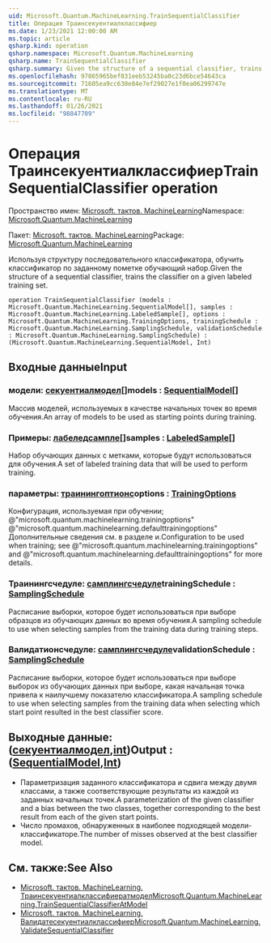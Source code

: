 ```yaml
---
uid: Microsoft.Quantum.MachineLearning.TrainSequentialClassifier
title: Операция Траинсекуентиалклассифиер
ms.date: 1/23/2021 12:00:00 AM
ms.topic: article
qsharp.kind: operation
qsharp.namespace: Microsoft.Quantum.MachineLearning
qsharp.name: TrainSequentialClassifier
qsharp.summary: Given the structure of a sequential classifier, trains the classifier on a given labeled training set.
ms.openlocfilehash: 97865965bef831eeb53245ba0c23d6bce54643ca
ms.sourcegitcommit: 71605ea9cc630e84e7ef29027e1f0ea06299747e
ms.translationtype: MT
ms.contentlocale: ru-RU
ms.lasthandoff: 01/26/2021
ms.locfileid: "98847709"
---
```

# <a name="trainsequentialclassifier-operation"></a><span data-ttu-id="945f6-102">Операция Траинсекуентиалклассифиер</span><span class="sxs-lookup"><span data-stu-id="945f6-102">TrainSequentialClassifier operation</span></span>

<span data-ttu-id="945f6-103">Пространство имен: [Microsoft. тактов. MachineLearning](xref:Microsoft.Quantum.MachineLearning)</span><span class="sxs-lookup"><span data-stu-id="945f6-103">Namespace: [Microsoft.Quantum.MachineLearning](xref:Microsoft.Quantum.MachineLearning)</span></span>

<span data-ttu-id="945f6-104">Пакет: [Microsoft. тактов. MachineLearning](https://nuget.org/packages/Microsoft.Quantum.MachineLearning)</span><span class="sxs-lookup"><span data-stu-id="945f6-104">Package: [Microsoft.Quantum.MachineLearning](https://nuget.org/packages/Microsoft.Quantum.MachineLearning)</span></span>


<span data-ttu-id="945f6-105">Используя структуру последовательного классификатора, обучить классификатор по заданному пометке обучающий набор.</span><span class="sxs-lookup"><span data-stu-id="945f6-105">Given the structure of a sequential classifier, trains the classifier on a given labeled training set.</span></span>

```qsharp
operation TrainSequentialClassifier (models : Microsoft.Quantum.MachineLearning.SequentialModel[], samples : Microsoft.Quantum.MachineLearning.LabeledSample[], options : Microsoft.Quantum.MachineLearning.TrainingOptions, trainingSchedule : Microsoft.Quantum.MachineLearning.SamplingSchedule, validationSchedule : Microsoft.Quantum.MachineLearning.SamplingSchedule) : (Microsoft.Quantum.MachineLearning.SequentialModel, Int)
```


## <a name="input"></a><span data-ttu-id="945f6-106">Входные данные</span><span class="sxs-lookup"><span data-stu-id="945f6-106">Input</span></span>

### <a name="models--sequentialmodel"></a><span data-ttu-id="945f6-107">модели: [секуентиалмодел](xref:Microsoft.Quantum.MachineLearning.SequentialModel)[]</span><span class="sxs-lookup"><span data-stu-id="945f6-107">models : [SequentialModel](xref:Microsoft.Quantum.MachineLearning.SequentialModel)[]</span></span>

<span data-ttu-id="945f6-108">Массив моделей, используемых в качестве начальных точек во время обучения.</span><span class="sxs-lookup"><span data-stu-id="945f6-108">An array of models to be used as starting points during training.</span></span>


### <a name="samples--labeledsample"></a><span data-ttu-id="945f6-109">Примеры: [лабеледсампле](xref:Microsoft.Quantum.MachineLearning.LabeledSample)[]</span><span class="sxs-lookup"><span data-stu-id="945f6-109">samples : [LabeledSample](xref:Microsoft.Quantum.MachineLearning.LabeledSample)[]</span></span>

<span data-ttu-id="945f6-110">Набор обучающих данных с метками, которые будут использоваться для обучения.</span><span class="sxs-lookup"><span data-stu-id="945f6-110">A set of labeled training data that will be used to perform training.</span></span>


### <a name="options--trainingoptions"></a><span data-ttu-id="945f6-111">параметры: [траинингоптионс](xref:Microsoft.Quantum.MachineLearning.TrainingOptions)</span><span class="sxs-lookup"><span data-stu-id="945f6-111">options : [TrainingOptions](xref:Microsoft.Quantum.MachineLearning.TrainingOptions)</span></span>

<span data-ttu-id="945f6-112">Конфигурация, используемая при обучении; @"microsoft.quantum.machinelearning.trainingoptions" @"microsoft.quantum.machinelearning.defaulttrainingoptions" Дополнительные сведения см. в разделе и.</span><span class="sxs-lookup"><span data-stu-id="945f6-112">Configuration to be used when training; see @"microsoft.quantum.machinelearning.trainingoptions" and @"microsoft.quantum.machinelearning.defaulttrainingoptions" for more details.</span></span>


### <a name="trainingschedule--samplingschedule"></a><span data-ttu-id="945f6-113">Траинингсчедуле: [самплингсчедуле](xref:Microsoft.Quantum.MachineLearning.SamplingSchedule)</span><span class="sxs-lookup"><span data-stu-id="945f6-113">trainingSchedule : [SamplingSchedule](xref:Microsoft.Quantum.MachineLearning.SamplingSchedule)</span></span>

<span data-ttu-id="945f6-114">Расписание выборки, которое будет использоваться при выборе образцов из обучающих данных во время обучения.</span><span class="sxs-lookup"><span data-stu-id="945f6-114">A sampling schedule to use when selecting samples from the training data during training steps.</span></span>


### <a name="validationschedule--samplingschedule"></a><span data-ttu-id="945f6-115">Валидатионсчедуле: [самплингсчедуле](xref:Microsoft.Quantum.MachineLearning.SamplingSchedule)</span><span class="sxs-lookup"><span data-stu-id="945f6-115">validationSchedule : [SamplingSchedule](xref:Microsoft.Quantum.MachineLearning.SamplingSchedule)</span></span>

<span data-ttu-id="945f6-116">Расписание выборки, которое будет использоваться при выборе выборок из обучающих данных при выборе, какая начальная точка привела к наилучшему показателю классификатора.</span><span class="sxs-lookup"><span data-stu-id="945f6-116">A sampling schedule to use when selecting samples from the training data when selecting which start point resulted in the best classifier score.</span></span>



## <a name="output--sequentialmodelint"></a><span data-ttu-id="945f6-117">Выходные данные: ([секуентиалмодел](xref:Microsoft.Quantum.MachineLearning.SequentialModel),[int](xref:microsoft.quantum.lang-ref.int))</span><span class="sxs-lookup"><span data-stu-id="945f6-117">Output : ([SequentialModel](xref:Microsoft.Quantum.MachineLearning.SequentialModel),[Int](xref:microsoft.quantum.lang-ref.int))</span></span>

- <span data-ttu-id="945f6-118">Параметризация заданного классификатора и сдвига между двумя классами, а также соответствующие результаты из каждой из заданных начальных точек.</span><span class="sxs-lookup"><span data-stu-id="945f6-118">A parameterization of the given classifier and a bias between the two classes, together corresponding to the best result from each of the given start points.</span></span>
- <span data-ttu-id="945f6-119">Число промахов, обнаруженных в наиболее подходящей модели-классификаторе.</span><span class="sxs-lookup"><span data-stu-id="945f6-119">The number of misses observed at the best classifier model.</span></span>

## <a name="see-also"></a><span data-ttu-id="945f6-120">См. также:</span><span class="sxs-lookup"><span data-stu-id="945f6-120">See Also</span></span>

- [<span data-ttu-id="945f6-121">Microsoft. тактов. MachineLearning. Траинсекуентиалклассифиератмодел</span><span class="sxs-lookup"><span data-stu-id="945f6-121">Microsoft.Quantum.MachineLearning.TrainSequentialClassifierAtModel</span></span>](xref:Microsoft.Quantum.MachineLearning.TrainSequentialClassifierAtModel)
- [<span data-ttu-id="945f6-122">Microsoft. тактов. MachineLearning. Валидатесекуентиалклассифиер</span><span class="sxs-lookup"><span data-stu-id="945f6-122">Microsoft.Quantum.MachineLearning.ValidateSequentialClassifier</span></span>](xref:Microsoft.Quantum.MachineLearning.ValidateSequentialClassifier)